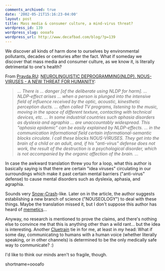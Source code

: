 ```yaml
---
comments_archived: true
date: '2002-05-21T15:16:23-04:00'
layout: post
title: Mass media & consumer culture, a mind-virus threat?
wordpress_id: 139
wordpress_slug: oooafo
wordpress_url: http://www.decafbad.com/blog/?p=139
---
```

<p>We discover all kinds of harm done to ourselves by environmental pollutants, decades or centuries after the fact.  What if someday we discover that mass media and consumer culture, as we know it, is literally detrimental to one's health?</p>
<p>From <a href="http://english.pravda.ru">Pravda.RU</a>: <a href="http://english.pravda.ru/main/2002/05/21/29062.html">NEUROLINGUISTIC DEPROGRAMMING(NLDP). NOUS-VIRUSES - A NEW THREAT FOR HUMANITY</a>:<blockquote><i>... There is ... danger [of the deliberate using NLDP for harm]. ... NLDP-effect arises ... when a person is plunged into the intensive field of influence received by the optic, acoustic, kinesthetic perception ducts. ... often called TV programs, listening to the music, moving in the space of different texture, contacting with technical devices, etc.  ... In some industrial countries such aphasia disorders as dyslexia and agraphia ... are unaccountably widespread. This "aphasia epidemic" can be easily explained by NLDP-effects. ...  in the communication informational field certain informational-semantic blocks circulate. I call these blocks NOUS-VIRUSES. They get into the brain of a child or an adult, and, if his "anti-virus" defense does not work, the result of the destruction is a psychological disorder, which is not accompanied by the organic affection of the brain. ... </i></blockquote>In case the awkward translation threw you for a loop, what this author is basically saying is that there are certain "idea viruses" circulating in our surroundings which make it past certain mental barriers ("anti-virus" defense) to cause mental disorders such as dyslexia, aphasia, and agraphia.</p>
<p>Sounds very <a href="http://www.amazon.com/exec/obidos/ASIN/0553380958/0xdecafbad-20">Snow-Crash</a>-like.  Later on in the article, the author suggests establishing a new branch of science ("NOUSEOLOGY") to deal with these things.  Maybe the translation missed it, but I don't suppose this author has heard of <a href="http://www.amazon.com/exec/obidos/ASIN/0192860925/0xdecafbad-20">memetics</a>...</p>
<p>Anyway, no research is mentioned to prove the claims, and there's nothing else to convince me that this is anything other than a wild rant... but the idea is interesting.  Another <a href="http://www.amazon.com/exec/obidos/ASIN/0738204315/0xdecafbad-20">Cluetrain</a> tie in for me, at least in <i>my</i> head:  What if some day, communicating to humans with a human voice (whether literally speaking, or in other channels) is determined to be the only medically safe way to communicate?  :)</p>
<p>I'd like to think our minds aren't so fragile, though.</p>
<!--more-->
shortname=oooafo
